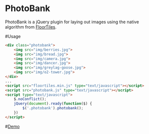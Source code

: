 # PhotoBank

PhotoBank is a jQuery plugin for laying out images using the native algorithm from [FloorTiles](https://github.com/tontsacom/floortiles/).

#Usage

```html    
<div class="photobank">
	<img src="img/berries.jpg">
	<img src="img/bread.jpg">
	<img src="img/camera.jpg">
	<img src="img/dancer.jpg">
	<img src="img/greylag-goose.jpg">
	<img src="img/o2-tower.jpg">
</div>
...
<script src="floortiles.min.js" type="text/javascript"></script>
<script src="photobank.js" type="text/javascript"></script>
<script type="text/javascript">
	$.noConflict();
	jQuery(document).ready(function($) {
		$('.photobank').photobank();
	})
</script>
```

#[Demo](https://tontsacom.github.io/photobank/)
